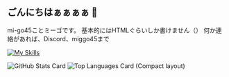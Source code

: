 ## ごんにちはぁぁぁぁ 🎅
mi-go45ことミーゴです。
基本的にはHTMLぐらいしか書けません（）
何か連絡があれば、Discord、miggo45まで<br>

[![My Skills](https://skillicons.dev/icons?i=discord,github,cloudflare,replit,js,html,css,py,vscode,powershell,windows)](https://skillicons.dev)

![GitHub Stats Card](https://github-readme-stats.vercel.app/api?username=mi-go45)
![Top Languages Card (Compact layout)](https://github-readme-stats.vercel.app/api/top-langs/?username=mi-go45)




